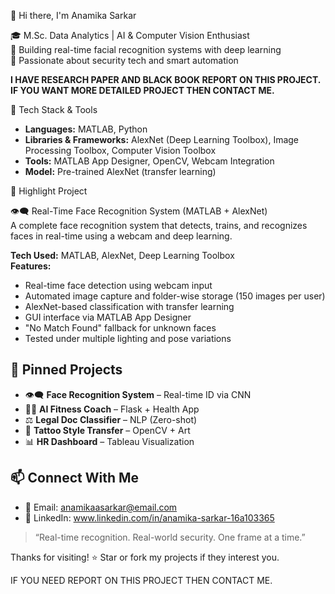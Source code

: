 👋 Hi there, I'm Anamika Sarkar

🎓 M.Sc. Data Analytics | AI & Computer Vision Enthusiast  
📸 Building real-time facial recognition systems with deep learning  
🔐 Passionate about security tech and smart automation

**I HAVE RESEARCH PAPER AND BLACK BOOK REPORT ON THIS PROJECT. IF YOU WANT MORE DETAILED PROJECT THEN CONTACT ME.**

🔧 Tech Stack & Tools

- **Languages:** MATLAB, Python  
- **Libraries & Frameworks:** AlexNet (Deep Learning Toolbox), Image Processing Toolbox, Computer Vision Toolbox  
- **Tools:** MATLAB App Designer, OpenCV, Webcam Integration  
- **Model:** Pre-trained AlexNet (transfer learning)


🚀 Highlight Project

👁️‍🗨️ Real-Time Face Recognition System (MATLAB + AlexNet)  
A complete face recognition system that detects, trains, and recognizes faces in real-time using a webcam and deep learning.

**Tech Used:** MATLAB, AlexNet, Deep Learning Toolbox  
**Features:**
- Real-time face detection using webcam input  
- Automated image capture and folder-wise storage (150 images per user)  
- AlexNet-based classification with transfer learning  
- GUI interface via MATLAB App Designer  
- "No Match Found" fallback for unknown faces  
- Tested under multiple lighting and pose variations


## 📌 Pinned Projects

- 👁️‍🗨️ **Face Recognition System** – Real-time ID via CNN  
- 🏋️‍♀️ **AI Fitness Coach** – Flask + Health App  
- ⚖️ **Legal Doc Classifier** – NLP (Zero-shot)  
- 🎨 **Tattoo Style Transfer** – OpenCV + Art  
- 📊 **HR Dashboard** – Tableau Visualization


## 📫 Connect With Me

- 📧 Email: anamikaasarkar@email.com  
- 💼 LinkedIn: www.linkedin.com/in/anamika-sarkar-16a103365 


> “Real-time recognition. Real-world security. One frame at a time.”

Thanks for visiting! ⭐ Star or fork my projects if they interest you.


IF YOU NEED REPORT ON THIS PROJECT THEN CONTACT ME.
